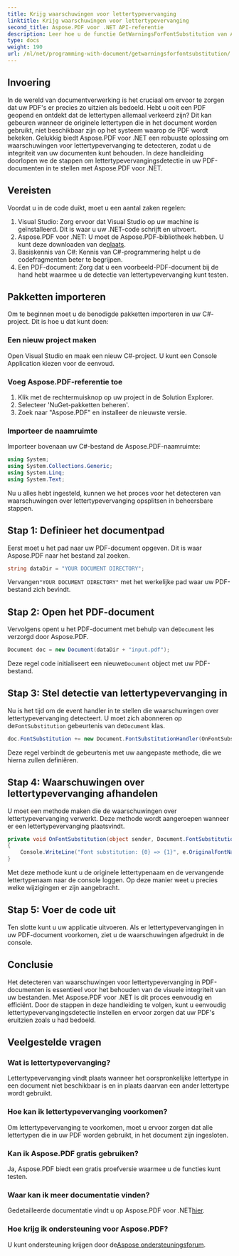 ```yaml
---
title: Krijg waarschuwingen voor lettertypevervanging
linktitle: Krijg waarschuwingen voor lettertypevervanging
second_title: Aspose.PDF voor .NET API-referentie
description: Leer hoe u de functie GetWarningsForFontSubstitution van Aspose.PDF voor .NET kunt gebruiken om waarschuwingen over lettertypevervanging te detecteren bij het openen van een PDF-document.
type: docs
weight: 190
url: /nl/net/programming-with-document/getwarningsforfontsubstitution/
---
```

## Invoering

In de wereld van documentverwerking is het cruciaal om ervoor te zorgen dat uw PDF's er precies zo uitzien als bedoeld. Hebt u ooit een PDF geopend en ontdekt dat de lettertypen allemaal verkeerd zijn? Dit kan gebeuren wanneer de originele lettertypen die in het document worden gebruikt, niet beschikbaar zijn op het systeem waarop de PDF wordt bekeken. Gelukkig biedt Aspose.PDF voor .NET een robuuste oplossing om waarschuwingen voor lettertypevervanging te detecteren, zodat u de integriteit van uw documenten kunt behouden. In deze handleiding doorlopen we de stappen om lettertypevervangingsdetectie in uw PDF-documenten in te stellen met Aspose.PDF voor .NET.

## Vereisten

Voordat u in de code duikt, moet u een aantal zaken regelen:

1. Visual Studio: Zorg ervoor dat Visual Studio op uw machine is geïnstalleerd. Dit is waar u uw .NET-code schrijft en uitvoert.
2.  Aspose.PDF voor .NET: U moet de Aspose.PDF-bibliotheek hebben. U kunt deze downloaden van de[plaats](https://releases.aspose.com/pdf/net/).
3. Basiskennis van C#: Kennis van C#-programmering helpt u de codefragmenten beter te begrijpen.
4. Een PDF-document: Zorg dat u een voorbeeld-PDF-document bij de hand hebt waarmee u de detectie van lettertypevervanging kunt testen.

## Pakketten importeren

Om te beginnen moet u de benodigde pakketten importeren in uw C#-project. Dit is hoe u dat kunt doen:

### Een nieuw project maken

Open Visual Studio en maak een nieuw C#-project. U kunt een Console Application kiezen voor de eenvoud.

### Voeg Aspose.PDF-referentie toe

1. Klik met de rechtermuisknop op uw project in de Solution Explorer.
2. Selecteer 'NuGet-pakketten beheren'.
3. Zoek naar "Aspose.PDF" en installeer de nieuwste versie.

### Importeer de naamruimte

Importeer bovenaan uw C#-bestand de Aspose.PDF-naamruimte:

```csharp
using System;
using System.Collections.Generic;
using System.Linq;
using System.Text;
```

Nu u alles hebt ingesteld, kunnen we het proces voor het detecteren van waarschuwingen over lettertypevervanging opsplitsen in beheersbare stappen.

## Stap 1: Definieer het documentpad

Eerst moet u het pad naar uw PDF-document opgeven. Dit is waar Aspose.PDF naar het bestand zal zoeken.

```csharp
string dataDir = "YOUR DOCUMENT DIRECTORY";
```

 Vervangen`"YOUR DOCUMENT DIRECTORY"` met het werkelijke pad waar uw PDF-bestand zich bevindt.

## Stap 2: Open het PDF-document

 Vervolgens opent u het PDF-document met behulp van de`Document` les verzorgd door Aspose.PDF.

```csharp
Document doc = new Document(dataDir + "input.pdf");
```

 Deze regel code initialiseert een nieuwe`Document` object met uw PDF-bestand.

## Stap 3: Stel detectie van lettertypevervanging in

 Nu is het tijd om de event handler in te stellen die waarschuwingen over lettertypevervanging detecteert. U moet zich abonneren op de`FontSubstitution` gebeurtenis van de`Document` klas.

```csharp
doc.FontSubstitution += new Document.FontSubstitutionHandler(OnFontSubstitution);
```

Deze regel verbindt de gebeurtenis met uw aangepaste methode, die we hierna zullen definiëren.

## Stap 4: Waarschuwingen over lettertypevervanging afhandelen

U moet een methode maken die de waarschuwingen over lettertypevervanging verwerkt. Deze methode wordt aangeroepen wanneer er een lettertypevervanging plaatsvindt.

```csharp
private void OnFontSubstitution(object sender, Document.FontSubstitutionEventArgs e)
{
    Console.WriteLine("Font substitution: {0} => {1}", e.OriginalFontName, e.SubstitutedFontName);
}
```

Met deze methode kunt u de originele lettertypenaam en de vervangende lettertypenaam naar de console loggen. Op deze manier weet u precies welke wijzigingen er zijn aangebracht.

## Stap 5: Voer de code uit

Ten slotte kunt u uw applicatie uitvoeren. Als er lettertypevervangingen in uw PDF-document voorkomen, ziet u de waarschuwingen afgedrukt in de console.

## Conclusie

Het detecteren van waarschuwingen voor lettertypevervanging in PDF-documenten is essentieel voor het behouden van de visuele integriteit van uw bestanden. Met Aspose.PDF voor .NET is dit proces eenvoudig en efficiënt. Door de stappen in deze handleiding te volgen, kunt u eenvoudig lettertypevervangingsdetectie instellen en ervoor zorgen dat uw PDF's eruitzien zoals u had bedoeld.

## Veelgestelde vragen

### Wat is lettertypevervanging?
Lettertypevervanging vindt plaats wanneer het oorspronkelijke lettertype in een document niet beschikbaar is en in plaats daarvan een ander lettertype wordt gebruikt.

### Hoe kan ik lettertypevervanging voorkomen?
Om lettertypevervanging te voorkomen, moet u ervoor zorgen dat alle lettertypen die in uw PDF worden gebruikt, in het document zijn ingesloten.

### Kan ik Aspose.PDF gratis gebruiken?
Ja, Aspose.PDF biedt een gratis proefversie waarmee u de functies kunt testen.

### Waar kan ik meer documentatie vinden?
 Gedetailleerde documentatie vindt u op Aspose.PDF voor .NET[hier](https://reference.aspose.com/pdf/net/).

### Hoe krijg ik ondersteuning voor Aspose.PDF?
 U kunt ondersteuning krijgen door de[Aspose ondersteuningsforum](https://forum.aspose.com/c/pdf/10).